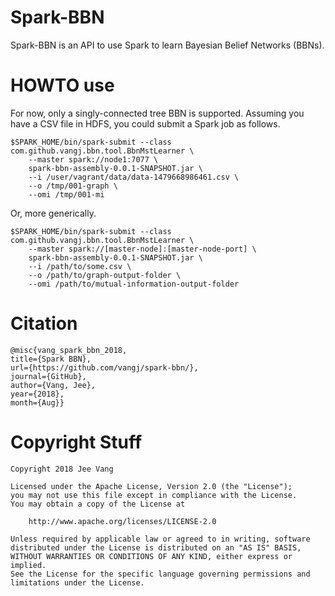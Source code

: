 # Spark-BBN

Spark-BBN is an API to use Spark to learn Bayesian Belief Networks (BBNs).

# HOWTO use

For now, only a singly-connected tree BBN is supported. Assuming you have a CSV file in HDFS, you could submit a Spark job as follows.

```
$SPARK_HOME/bin/spark-submit --class com.github.vangj.bbn.tool.BbnMstLearner \
    --master spark://node1:7077 \
    spark-bbn-assembly-0.0.1-SNAPSHOT.jar \
    --i /user/vagrant/data/data-1479668986461.csv \
    --o /tmp/001-graph \
    --omi /tmp/001-mi
```

Or, more generically.

```
$SPARK_HOME/bin/spark-submit --class com.github.vangj.bbn.tool.BbnMstLearner \
    --master spark://[master-node]:[master-node-port] \
    spark-bbn-assembly-0.0.1-SNAPSHOT.jar \
    --i /path/to/some.csv \
    --o /path/to/graph-output-folder \
    --omi /path/to/mutual-information-output-folder
```
# Citation

```
@misc{vang_spark_bbn_2018, 
title={Spark BBN}, 
url={https://github.com/vangj/spark-bbn/}, 
journal={GitHub},
author={Vang, Jee}, 
year={2018}, 
month={Aug}}
```

# Copyright Stuff

```
Copyright 2018 Jee Vang

Licensed under the Apache License, Version 2.0 (the "License");
you may not use this file except in compliance with the License.
You may obtain a copy of the License at

    http://www.apache.org/licenses/LICENSE-2.0

Unless required by applicable law or agreed to in writing, software
distributed under the License is distributed on an "AS IS" BASIS,
WITHOUT WARRANTIES OR CONDITIONS OF ANY KIND, either express or implied.
See the License for the specific language governing permissions and
limitations under the License.
```